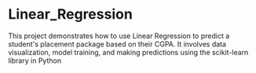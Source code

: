 # Linear_Regression
This project demonstrates how to use Linear Regression to predict a student's placement package based on their CGPA. It involves data visualization, model training, and making predictions using the scikit-learn library in Python
